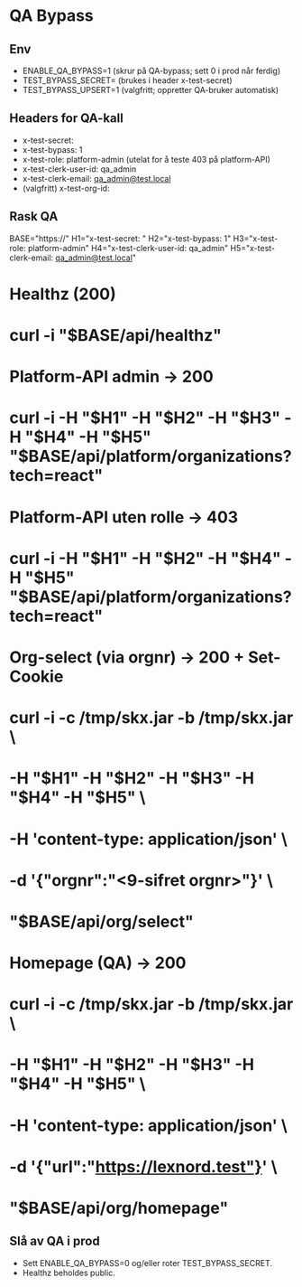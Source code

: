 # QA Bypass

## Env
- ENABLE_QA_BYPASS=1 (skrur på QA-bypass; sett 0 i prod når ferdig)
- TEST_BYPASS_SECRET=<hemmelig> (brukes i header x-test-secret)
- TEST_BYPASS_UPSERT=1 (valgfritt; oppretter QA-bruker automatisk)

## Headers for QA-kall
- x-test-secret: <hemmelig>
- x-test-bypass: 1
- x-test-role: platform-admin (utelat for å teste 403 på platform-API)
- x-test-clerk-user-id: qa_admin
- x-test-clerk-email: qa_admin@test.local
- (valgfritt) x-test-org-id: <org-uuid>

## Rask QA

BASE="https://<prod-domene>"
H1="x-test-secret: <hemmelig>"
H2="x-test-bypass: 1"
H3="x-test-role: platform-admin"
H4="x-test-clerk-user-id: qa_admin"
H5="x-test-clerk-email: qa_admin@test.local"

# Healthz (200)
# curl -i "$BASE/api/healthz"

# Platform-API admin → 200
# curl -i -H "$H1" -H "$H2" -H "$H3" -H "$H4" -H "$H5" "$BASE/api/platform/organizations?tech=react"

# Platform-API uten rolle → 403
# curl -i -H "$H1" -H "$H2" -H "$H4" -H "$H5" "$BASE/api/platform/organizations?tech=react"

# Org-select (via orgnr) → 200 + Set-Cookie
# curl -i -c /tmp/skx.jar -b /tmp/skx.jar \
#   -H "$H1" -H "$H2" -H "$H3" -H "$H4" -H "$H5" \
#   -H 'content-type: application/json' \
#   -d '{"orgnr":"<9-sifret orgnr>"}' \
#   "$BASE/api/org/select"

# Homepage (QA) → 200
# curl -i -c /tmp/skx.jar -b /tmp/skx.jar \
#   -H "$H1" -H "$H2" -H "$H3" -H "$H4" -H "$H5" \
#   -H 'content-type: application/json' \
#   -d '{"url":"https://lexnord.test"}' \
#   "$BASE/api/org/homepage"

## Slå av QA i prod
- Sett ENABLE_QA_BYPASS=0 og/eller roter TEST_BYPASS_SECRET.
- Healthz beholdes public.
